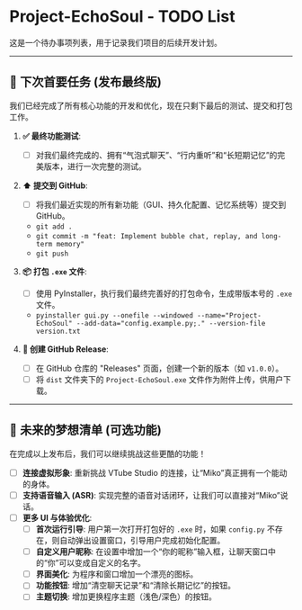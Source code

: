 # Project-EchoSoul - TODO List

这是一个待办事项列表，用于记录我们项目的后续开发计划。

---

## 🎯 下次首要任务 (发布最终版)

我们已经完成了所有核心功能的开发和优化，现在只剩下最后的测试、提交和打包工作。

1.  **✅ 最终功能测试**:
    - [ ] 对我们最终完成的、拥有“气泡式聊天”、“行内重听”和“长短期记忆”的完美版本，进行一次完整的测试。

2.  **⬆️ 提交到 GitHub**:
    - [ ] 将我们最近实现的所有新功能（GUI、持久化配置、记忆系统等）提交到 GitHub。
    - `git add .`
    - `git commit -m "feat: Implement bubble chat, replay, and long-term memory"`
    - `git push`

3.  **📦 打包 `.exe` 文件**:
    - [ ] 使用 PyInstaller，执行我们最终完善好的打包命令，生成带版本号的 `.exe` 文件。
    - `pyinstaller gui.py --onefile --windowed --name="Project-EchoSoul" --add-data="config.example.py;." --version-file version.txt`

4.  **🎉 创建 GitHub Release**:
    - [ ] 在 GitHub 仓库的 "Releases" 页面，创建一个新的版本（如 `v1.0.0`）。
    - [ ] 将 `dist` 文件夹下的 `Project-EchoSoul.exe` 文件作为附件上传，供用户下载。

---

## 🚀 未来的梦想清单 (可选功能)

在完成以上发布后，我们可以继续挑战这些更酷的功能！

- [ ] **连接虚拟形象**: 重新挑战 VTube Studio 的连接，让“Miko”真正拥有一个能动的身体。
- [ ] **支持语音输入 (ASR)**: 实现完整的语音对话闭环，让我们可以直接对“Miko”说话。
- [ ] **更多 UI 与体验优化**:
    - [ ] **首次运行引导**: 用户第一次打开打包好的 `.exe` 时，如果 `config.py` 不存在，则自动弹出设置窗口，引导用户完成初始化配置。
    - [ ] **自定义用户昵称**: 在设置中增加一个“你的昵称”输入框，让聊天窗口中的“你”可以变成自定义的名字。
    - [ ] **界面美化**: 为程序和窗口增加一个漂亮的图标。
    - [ ] **功能按钮**: 增加“清空聊天记录”和“清除长期记忆”的按钮。
    - [ ] **主题切换**: 增加更换程序主题（浅色/深色）的按钮。
